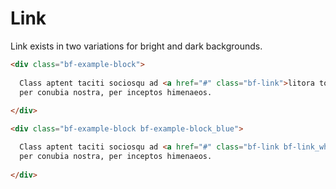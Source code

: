 # Link

Link exists in two variations for bright and dark backgrounds.

```html
<div class="bf-example-block">
  
  Class aptent taciti sociosqu ad <a href="#" class="bf-link">litora torquent</a> 
  per conubia nostra, per inceptos himenaeos.
  
</div>
```

```html
<div class="bf-example-block bf-example-block_blue">

  Class aptent taciti sociosqu ad <a href="#" class="bf-link bf-link_white">litora torquent</a> 
  per conubia nostra, per inceptos himenaeos.
  
</div>
```